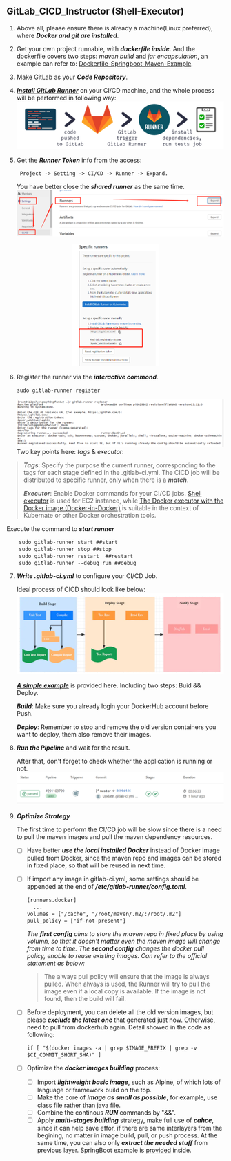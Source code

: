 ## GitLab_CICD_Instructor (Shell-Executor)

 1. Above all, please ensure there is already a machine(Linux
    preferred), where ***Docker and git are installed***.
 2. Get your own project runnable, with ***dockerfile inside***. And the dockerfile covers two steps: *maven build* and *jar encapsulation*, an example can refer to: [Dockerfile-Springboot-Maven-Example](https://github.com/saLeox/GitLab_CICD_Instructor/blob/main/Dockerfile).
 3. Make GitLab as your ***Code Repository***.
 4. [***Install GitLab Runner***](https://docs.gitlab.com/runner/install/linux-manually.html) on your CI/CD machine, and the whole process will be performed in following way:
![](https://raw.githubusercontent.com/saLeox/photoHub/main/20210423172908.png)
 
 5. Get the ***Runner Token*** info from the access:

		 Project -> Setting -> CI/CD -> Runner -> Expand. 
	You have better close the ***shared runner*** as the same time.
	 ![](https://raw.githubusercontent.com/saLeox/photoHub/main/1619171272.jpg)

<div align=center><img src="https://raw.githubusercontent.com/saLeox/photoHub/main/20210423175046.png" width="40%"/></div>

 6. Register the runner via the ***interactive commond***.
	```
	sudo gitlab-runner register
	```
	![](https://raw.githubusercontent.com/saLeox/photoHub/main/20210423175745.png)
Two key points here: *tags* & *executor*:

> 	***Tags***: Specify the purpose the current runner, corresponding to the tags for each stage defined in the .gitlab-ci.yml.  The CICD job will be distributed to specific runner, only when there is a ***match***.
> 
> ***Executor***: Enable Docker commands for your CI/CD jobs. [Shell executor](https://docs.gitlab.com/ee/ci/docker/using_docker_build.html#use-the-shell-executor) is used for EC2 instance, while  [The Docker executor with the Docker image (Docker-in-Docker)](https://docs.gitlab.com/ee/ci/docker/using_docker_build.html#use-the-docker-executor-with-the-docker-image-docker-in-docker) is suitable in the context of Kubernate or other Docker orchestration tools.

Execute the command to ***start runner***

	    sudo gitlab-runner start ##start
	    sudo gitlab-runner stop ##stop
	    sudo gitlab-runner restart  ##restart
	    sudo gitlab-runner --debug run ##debug


7. ***Write .gitlab-ci.yml*** to configure your CI/CD Job.

	Ideal process of CICD should look like below:![](https://raw.githubusercontent.com/saLeox/photoHub/main/20210423181206.png)

	[***A simple example***](https://github.com/saLeox/GitLab_CICD_Instructor/blob/main/gitlab-ci.yml) is provided here. Including two steps: Buid && Deploy.

	***Build***: Make sure you already login your DockerHub account before Push.
	
	***Deploy***: Remember to stop and remove the old version containers you want to deploy, them also remove their images.


 8. ***Run the Pipeline*** and wait for the result.

	 After that, don't forget to check whether the application is running or not.
 ![](https://raw.githubusercontent.com/saLeox/photoHub/main/20210423182602.png)
 
 
 9. ***Optimize Strategy*** 
 
	 The first time to perform the CI/CD job will be slow since there is a need to pull the maven images and pull the maven dependency resources.

	 - [ ] Have better ***use the local installed Docker*** instead of
	       Docker image pulled from Docker, since the maven repo and images
	       can be stored in fixed place, so that will be reused in next
	       time.

	 - [ ] If import any image in gitlab-ci.yml, some settings should be
	       appended at the end of ***/etc/gitlab-runner/config.toml***.

		```
	    [runners.docker]
	      ...
	    volumes = ["/cache", "/root/maven/.m2/:/root/.m2"]
	    pull_policy = ["if-not-present"]
		```

		 *The **first config** aims to store the maven repo in fixed place by using volumn, so that it doesn't matter even the maven image will change from time to time.
		 The **second config** changes the docker pull policy, enable to reuse existing images. Can refer to the official statement as below:*

		> The always pull policy will ensure that the image is always pulled. When always is used, the Runner will try to pull the image even if a local copy is available. If the image is not found, then the build will fail.

	 - [ ] Before deployment, you can delete all the old version images, but
	       please ***exclude the latest one*** that generated just now. Otherwise,
	       need to pull from dockerhub again. Detail showed in the code as following:
	       
		``` 
		if [ "$(docker images -a | grep $IMAGE_PREFIX | grep -v $CI_COMMIT_SHORT_SHA)" ]
		``` 

	 - [ ] Optimize the ***docker images building*** process:
		 - [ ] Import ***lightweight basic image***, such as Alpine, of which lots of language or framework build on the top.
		 - [ ] Make the core of ***image as small as possible***, for example, use class file rather than java file.
		 - [ ] Combine the continous ***RUN***  commands by "&&".
		 - [ ] Apply ***multi-stages building*** strategy, make full use of ***cahce***, since it can help save effor, if there are same interlayers from the begining, no matter in image build, pull, or push process. At the same time, you can also only ***extract the needed stuff*** from previous layer.  SpringBoot example is [provided](https://www.baeldung.com/docker-layers-spring-boot) inside.
